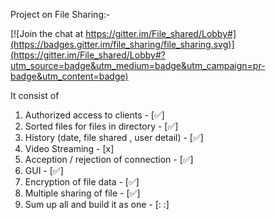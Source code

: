 Project on File Sharing:-

[![Join the chat at https://gitter.im/File_shared/Lobby#](https://badges.gitter.im/file_sharing/file_sharing.svg)](https://gitter.im/File_shared/Lobby#?utm_source=badge&utm_medium=badge&utm_campaign=pr-badge&utm_content=badge)

It consist of
1. Authorized access to clients - [:white_check_mark:]
2. Sorted files for files in directory - [:white_check_mark:]
3. History (date, file shared , user detail) - [:white_check_mark:]
4. Video Streaming - [x]
5. Acception / rejection of connection - [:white_check_mark:]
6. GUI - [:white_check_mark:]
7. Encryption of file data - [:white_check_mark:]
8. Multiple sharing of file - [:white_check_mark:]
9. Sum up all and build it as one - [: :]
